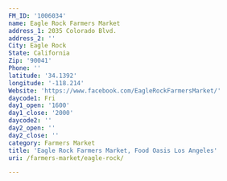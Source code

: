 ```yaml
---
FM_ID: '1006034'
name: Eagle Rock Farmers Market
address_1: 2035 Colorado Blvd.
address_2: ''
City: Eagle Rock
State: California
Zip: '90041'
Phone: ''
latitude: '34.1392'
longitude: '-118.214'
Website: 'https://www.facebook.com/EagleRockFarmersMarket/'
daycode1: Fri
day1_open: '1600'
day1_close: '2000'
daycode2: ''
day2_open: ''
day2_close: ''
category: Farmers Market
title: 'Eagle Rock Farmers Market, Food Oasis Los Angeles'
uri: /farmers-market/eagle-rock/

---
```

